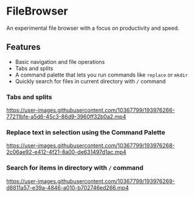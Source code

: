# FileBrowser
An experimental file browser with a focus on productivity and speed.

## Features
- Basic navigation and file operations 
- Tabs and splits
- A command palette that lets you run commands like `replace` or `mkdir`
- Quickly search for files in current directory with `/` command


### Tabs and splits
https://user-images.githubusercontent.com/10367799/193976266-77211bfe-a5d6-45c3-86d9-3960ff32b0a2.mp4

### Replace text in selection using the Command Palette
https://user-images.githubusercontent.com/10367799/193976268-2c06ae92-e412-4f21-8a00-de631497d1ac.mp4

### Search for items in directory with `/` command
https://user-images.githubusercontent.com/10367799/193976269-d8811a57-e39a-4846-a010-b702746ed266.mp4


